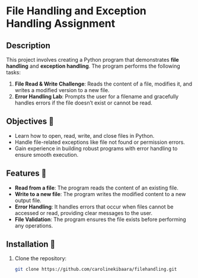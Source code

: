 # File Handling and Exception Handling Assignment

## Description
This project involves creating a Python program that demonstrates **file handling** and **exception handling**. The program performs the following tasks:

1. **File Read & Write Challenge**: Reads the content of a file, modifies it, and writes a modified version to a new file.
2. **Error Handling Lab**: Prompts the user for a filename and gracefully handles errors if the file doesn’t exist or cannot be read.

## Objectives 🎯
- Learn how to open, read, write, and close files in Python.
- Handle file-related exceptions like file not found or permission errors.
- Gain experience in building robust programs with error handling to ensure smooth execution.

## Features 📝
- **Read from a file**: The program reads the content of an existing file.
- **Write to a new file**: The program writes the modified content to a new output file.
- **Error Handling**: It handles errors that occur when files cannot be accessed or read, providing clear messages to the user.
- **File Validation**: The program ensures the file exists before performing any operations.

## Installation 🔧
1. Clone the repository:
   ```bash
   git clone https://github.com/carolinekibaara/filehandling.git
